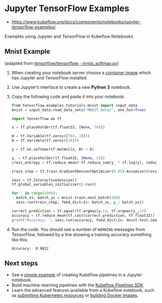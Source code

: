 # Jupyter TensorFlow Examples

* https://www.kubeflow.org/docs/components/notebooks/jupyter-tensorflow-examples/

Examples using Jupyter and TensorFlow in Kubeflow Notebooks

## Mnist Example

(adapted from [tensorflow/tensorflow - mnist_softmax.py](https://github.com/tensorflow/tensorflow/blob/r1.4/tensorflow/examples/tutorials/mnist/mnist_softmax.py))

1. When creating your notebook server choose a [container image](https://www.kubeflow.org/docs/components/notebooks/container-images/) which has Jupyter and TensorFlow installed.

2. Use Jupyter’s interface to create a new **Python 3** notebook.

3. Copy the following code and paste it into your notebook:

   ```python
   from tensorflow.examples.tutorials.mnist import input_data
   mnist = input_data.read_data_sets("MNIST_data/", one_hot=True)

   import tensorflow as tf

   x = tf.placeholder(tf.float32, [None, 784])

   W = tf.Variable(tf.zeros([784, 10]))
   b = tf.Variable(tf.zeros([10]))

   y = tf.nn.softmax(tf.matmul(x, W) + b)

   y_ = tf.placeholder(tf.float32, [None, 10])
   cross_entropy = tf.reduce_mean(-tf.reduce_sum(y_ * tf.log(y), reduction_indices=[1]))

   train_step = tf.train.GradientDescentOptimizer(0.05).minimize(cross_entropy)

   sess = tf.InteractiveSession()
   tf.global_variables_initializer().run()

   for _ in range(1000):
     batch_xs, batch_ys = mnist.train.next_batch(100)
     sess.run(train_step, feed_dict={x: batch_xs, y_: batch_ys})

   correct_prediction = tf.equal(tf.argmax(y,1), tf.argmax(y_,1))
   accuracy = tf.reduce_mean(tf.cast(correct_prediction, tf.float32))
   print("Accuracy: ", sess.run(accuracy, feed_dict={x: mnist.test.images, y_: mnist.test.labels}))
   ```

4. Run the code. You should see a number of `WARNING` messages from TensorFlow, followed by a line showing a training accuracy something like this:

   ```fallback
   Accuracy:  0.9012
   ```

## Next steps

- See a [simple example](https://github.com/kubeflow/examples/tree/master/pipelines/simple-notebook-pipeline) of creating Kubeflow pipelines in a Jupyter notebook.
- Build machine-learning pipelines with the [Kubeflow Pipelines SDK](https://www.kubeflow.org/docs/components/pipelines/sdk/sdk-overview/).
- Learn the advanced features available from a Kubeflow notebook, such as [submitting Kubernetes resources](https://www.kubeflow.org/docs/components/notebooks/submit-kubernetes/) or [building Docker images](https://www.kubeflow.org/docs/components/notebooks/custom-notebook/).
